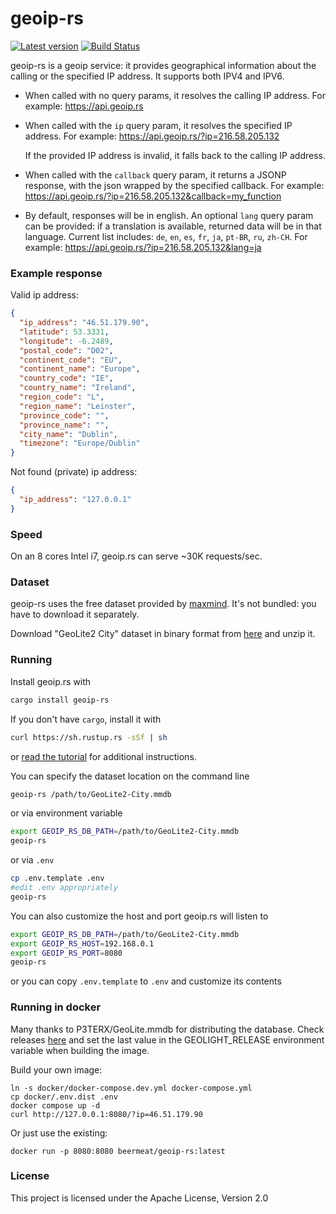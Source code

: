 # geoip-rs

[![Latest version](https://img.shields.io/crates/v/geoip-rs.svg)](https://crates.io/crates/geoip-rs)
[![Build Status](https://travis-ci.org/ffissore/geoip-rs.svg?branch=master)](https://travis-ci.org/ffissore/geoip-rs)

geoip-rs is a geoip service: it provides geographical information about the calling or the specified IP address. It supports both IPV4 and IPV6.

* When called with no query params, it resolves the calling IP address. For example: https://api.geoip.rs

* When called with the `ip` query param, it resolves the specified IP address. For example: https://api.geoip.rs/?ip=216.58.205.132

  If the provided IP address is invalid, it falls back to the calling IP address.

* When called with the `callback` query param, it returns a JSONP response, with the json wrapped by the specified callback. For example: https://api.geoip.rs/?ip=216.58.205.132&callback=my_function

* By default, responses will be in english. An optional `lang` query param can be provided: if a translation is available, returned data will be in that language. Current list includes: `de`, `en`, `es`, `fr`, `ja`, `pt-BR`, `ru`, `zh-CH`. For example: https://api.geoip.rs/?ip=216.58.205.132&lang=ja

### Example response

Valid ip address:
```json
{
  "ip_address": "46.51.179.90",
  "latitude": 53.3331,
  "longitude": -6.2489,
  "postal_code": "D02",
  "continent_code": "EU",
  "continent_name": "Europe",
  "country_code": "IE",
  "country_name": "Ireland",
  "region_code": "L",
  "region_name": "Leinster",
  "province_code": "",
  "province_name": "",
  "city_name": "Dublin",
  "timezone": "Europe/Dublin"
}
```

Not found (private) ip address:
```json
{
  "ip_address": "127.0.0.1"
}
```

### Speed

On an 8 cores Intel i7, geoip.rs can serve ~30K requests/sec.
 
### Dataset

geoip-rs uses the free dataset provided by [maxmind](https://www.maxmind.com). It's not bundled: you have to download it separately.

Download "GeoLite2 City" dataset in binary format from [here](https://dev.maxmind.com/geoip/geoip2/geolite2/#Downloads) and unzip it.

### Running

Install geoip.rs with 

```bash
cargo install geoip-rs
```

If you don't have `cargo`, install it with
 
```bash
curl https://sh.rustup.rs -sSf | sh
```

or [read the tutorial](https://doc.rust-lang.org/cargo/getting-started/installation.html) for additional instructions. 

You can specify the dataset location on the command line
```bash
geoip-rs /path/to/GeoLite2-City.mmdb
```
or via environment variable
```bash
export GEOIP_RS_DB_PATH=/path/to/GeoLite2-City.mmdb
geoip-rs
```
or via `.env`
```bash
cp .env.template .env
#edit .env appropriately
geoip-rs
```

You can also customize the host and port geoip.rs will listen to
```bash
export GEOIP_RS_DB_PATH=/path/to/GeoLite2-City.mmdb
export GEOIP_RS_HOST=192.168.0.1
export GEOIP_RS_PORT=8080
geoip-rs
```
or you can copy `.env.template` to `.env` and customize its contents


### Running in docker

Many thanks to P3TERX/GeoLite.mmdb for distributing the database.
Check releases [here](https://github.com/P3TERX/GeoLite.mmdb/releases) and set the last value in the GEOLIGHT_RELEASE environment variable when building the image.

Build your own image:

    ln -s docker/docker-compose.dev.yml docker-compose.yml
    cp docker/.env.dist .env
    docker compose up -d
    curl http://127.0.0.1:8080/?ip=46.51.179.90

Or just use the existing:

    docker run -p 8080:8080 beermeat/geoip-rs:latest


### License

This project is licensed under the Apache License, Version 2.0
